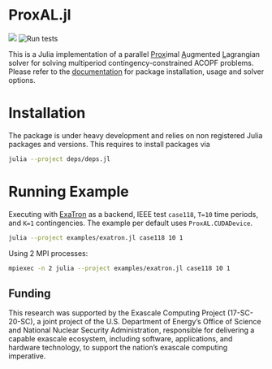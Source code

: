
# ProxAL.jl

[![][docs-latest-img]][docs-latest-url] ![Run tests](https://github.com/exanauts/ProxAL.jl/workflows/Run%20tests/badge.svg?branch=master)

[docs-latest-img]: https://img.shields.io/badge/docs-latest-blue.svg
[docs-latest-url]: https://exanauts.github.io/ProxAL.jl/

This is a Julia implementation of a parallel <ins>Prox</ins>imal <ins>A</ins>ugmented <ins>L</ins>agrangian solver for solving multiperiod contingency-constrained ACOPF problems. Please refer to the [documentation][docs-latest-url] for package installation, usage and solver options.

# Installation

The package is under heavy development and relies on non registered Julia packages and versions. This requires to install packages via

```bash
julia --project deps/deps.jl
```

# Running Example

Executing with [ExaTron](https://github.com/exanauts/ExaTron.jl/) as a backend, IEEE test `case118`, `T=10` time periods, and `K=1` contingencies. The example per default uses `ProxAL.CUDADevice`.

```bash
julia --project examples/exatron.jl case118 10 1
```

Using 2 MPI processes:
```bash
mpiexec -n 2 julia --project examples/exatron.jl case118 10 1
```

## Funding
This research was supported by the Exascale Computing Project (17-SC-20-SC), a joint project of the U.S. Department of Energy’s Office of Science and National Nuclear Security Administration, responsible for delivering a capable exascale ecosystem, including software, applications, and hardware technology, to support the nation’s exascale computing imperative.
